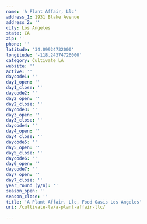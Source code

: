```yaml
---
name: 'A Plant Affair, Llc'
address_1: 1931 Blake Avenue
address_2: ''
city: Los Angeles
state: CA
zip: ''
phone: ''
latitude: '34.09924732000'
longitude: '-118.24374726000'
category: Cultivate LA
website: ''
active: ''
daycode1: ''
day1_open: ''
day1_close: ''
daycode2: ''
day2_open: ''
day2_close: ''
daycode3: ''
day3_open: ''
day3_close: ''
daycode4: ''
day4_open: ''
day4_close: ''
daycode5: ''
day5_open: ''
day5_close: ''
daycode6: ''
day6_open: ''
daycode7: ''
day7_open: ''
day7_close: ''
year_round (y/n): ''
season_open: ''
season_close: ''
title: 'A Plant Affair, Llc, Food Oasis Los Angeles'
uri: /cultivate-la/a-plant-affair-llc/

---
```

